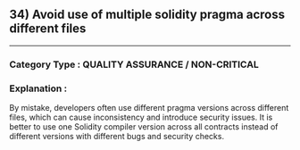 ## 34) Avoid use of multiple solidity pragma across different files


---

### **Category Type** : QUALITY ASSURANCE / NON-CRITICAL


### **Explanation** : 

By mistake, developers often use different pragma versions across different files, which can cause inconsistency and introduce security issues.
It is better to use one Solidity compiler version across all contracts instead of different versions with different bugs and security checks.

